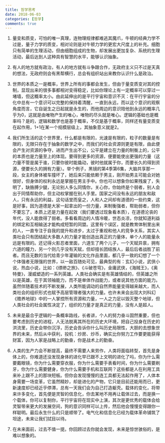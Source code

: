 ```yaml
---
title: 哲学思考
date: 2018-06-03
categories: [哲学]
comments: true
---
```


1. 量变和质变，可怕的唯一真理，连物理规律都难逃其魔爪，牛顿的经典力学不过是，量子力学的质变，相对论则是对牛顿力学的更宏大尺度上的补充。细胞只有简单的生理活动，但由细胞组成的生物，却发展出更加复杂、系统的生理活动，最后达到人这种具有智慧的水平，能够认识抽象。

2. 有人的地方就有政治，有人的地方就有斗争跟合作，无政府主义只不过是天真的想法，无政府则会有黑帮横行，总会有组织站出来教你认识什么是政治。

3. 世界的本质之一是概率，世界上所有的事都会发生，但由于量变质变对其的控制，显现出来的很多事都相对变得稳定，比如你理论上有一定概率可以穿过一堵墙，但这概率太小。由此延伸出的是平行宇宙和意识不灭：在平行宇宙的分化中总有一个意识可以完整的保持着清醒，一直到永远，而以这个意识的观察角度而言，它自诞生之日起就是永生的，而他周边的意识陪他到永远的概率几乎为0，这就是由唯物产生的唯心，唯物的尽头就是唯心。逻辑的基础也是概率吗？是的，逻辑和数学也是基于概率，不仅是基于概率，同样还有量变质变在起作用，1+1在某一个规模层级上，其抽象意义就是2。

4. 我们所生活的这个世界里，什么都是有限的，光速是有限的，粒子的数量是有限的，无限只存在于抽象的数学之中，而我们的社会资源则更是有限，由此便会产生对资源的争夺，进而产生出不公，公平是建立在力量的制衡上的，公平的本质也是力量至上的体现。要得到更多的资源，便要能使出更强的力量（这力量不管是属于谁，只要你彼时能撬动，彼时他就属于你，而要长久的得到资源，便要长久的拥有力量）。举个例子，黑镜的第4季第6集，大脑共享那一段，女主的身体被车撞坏了，她后来只能依赖于男主，刚开始男主可能会对她很好，但身体的权利永远是掌握在男主手中。你也可以想象你如果残废了，失明了，缺胳膊少腿，无论别人多么同情你，关心你，你始终是个弱者，别人会出于同情帮助你，但主动权掌握在别人手里。国家之间没有永远的朋友和敌人，只有永远的利益，这句话堂而皇之，人和人之间却有道德的一些约束，这是好事，因为道德是大家一起拿出的一份力量，来制衡强者，帮助弱者，但你不要忘了，本质上还是力量在起效（我们要透过现象看本质），在道德沦丧的年代，没人能救得了弱者。多看看周边的人情冷暖，世态炎凉，你就知道利益的绑定和互相输送才能构成短暂的同盟。这里有个误区，就是教育体制里出来的人，一直专注于自我的提升和进步，太过于重视和他人的竞争关系，其实人类社会只有团结起大多数人的力量才能创造出真正的力量体，单个人的能量永远是有限的。还记得火影忍者里面，六道生了两个儿子，一个天赋异禀，拥有六道的瞳力，另一个则几乎没有天赋，但却擅长团结族人，最后后者战胜了前者。而且无数的当代给青少年灌输的文化作品里面，都几乎一致的幻想了一个个体强者无限强的世界，以一敌百随处可见，最典型的有：玄幻小说，武侠小说，热血小说，比如：《缥缈之旅》、《斗破苍穹》，金庸武侠，《海贼王》，《奥特曼》，漫威塑造的一系列英雄。人类社会确实是有英雄情结的，但英雄之所以是英雄，在于其领袖能力，而不是单体作战能力，或者说其他方面的能力。虽然伴随着技术的不断发展，人类所能调动的自然界能量变得越来越大，而人类社会的组织形式也赋予高层管理者强大的力量。也许未来会出现大刘科幻《赡养地球》中的一人掌控所有资源和力量，一人之力足以毁灭整个地球，但人类社会的社会属性决定了，组织的力量才是真正的力量，没有人是超人。

5. 未来是最合乎逻辑的一条概率路线，长者讲，个人的努力奋斗固然重要，但也要考虑到历史的进程，人无法脱离其所在的历史大环境，把自己投身在历史的洪流里，历史会带你沉浮，历史会告诉你什么叫历史局限性，大胆的去想象世界的未来，然后从中获利，投机：炒房、炒币，确实比你努力工作要更能获得财富，因为人家是战略上的勤奋，你是战术上的勤奋。

6. 人类的生产力会不断提高，最终不需要人来劳作，人类将面临转型，首先是身体上的，你难道还没发现身体的进化早已跟不上文明的进化了吗，你为什么需要戴眼镜，你为什么需要穿衣服，你为什么需要手表看时间，你为什么需要刷牙，你为什么需要健身，你为什么需要手机和互联网？这些都是人在利用工具来补上跟不上的那块短板。但你会发现慢慢的连工具都无法起作用了，人体本身需要一场变革，它虽然精妙，却是进化的产物，它只是目前还能用而已，更新速度却已经近乎停滞，总有一天我们会为自己打造躯壳。载体的变化，将带来许多变化，首先便是灵智的信息化，你去某地不用再让载体过去，而是换一个载体，你可以复制你，平行宇宙将在现实中上演，其次是更优秀的载体会给灵智带来更大的发展空间，狗的意识同样可以上传，然后他会慢慢变得跟你一样聪明。最后永生什么的只是顺带了。电气化和信息化已经为载体革命铺筑了坦途，未来让我们拭目以待。

7. 在未来面前，过去不值一提。你回顾过去你就会发现，未来是惊世骇俗的，是难以想象的。
